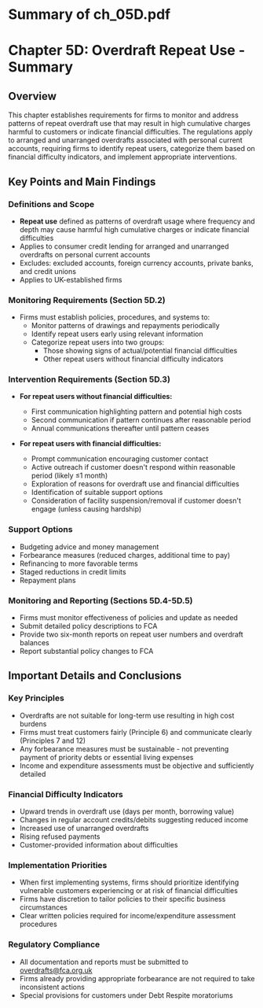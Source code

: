 # Summary of ch_05D.pdf

# Chapter 5D: Overdraft Repeat Use - Summary

## Overview
This chapter establishes requirements for firms to monitor and address patterns of repeat overdraft use that may result in high cumulative charges harmful to customers or indicate financial difficulties. The regulations apply to arranged and unarranged overdrafts associated with personal current accounts, requiring firms to identify repeat users, categorize them based on financial difficulty indicators, and implement appropriate interventions.

## Key Points and Main Findings

### Definitions and Scope
- **Repeat use** defined as patterns of overdraft usage where frequency and depth may cause harmful high cumulative charges or indicate financial difficulties
- Applies to consumer credit lending for arranged and unarranged overdrafts on personal current accounts
- Excludes: excluded accounts, foreign currency accounts, private banks, and credit unions
- Applies to UK-established firms

### Monitoring Requirements (Section 5D.2)
- Firms must establish policies, procedures, and systems to:
  - Monitor patterns of drawings and repayments periodically
  - Identify repeat users early using relevant information
  - Categorize repeat users into two groups:
    - Those showing signs of actual/potential financial difficulties
    - Other repeat users without financial difficulty indicators

### Intervention Requirements (Section 5D.3)
- **For repeat users without financial difficulties:**
  - First communication highlighting pattern and potential high costs
  - Second communication if pattern continues after reasonable period
  - Annual communications thereafter until pattern ceases

- **For repeat users with financial difficulties:**
  - Prompt communication encouraging customer contact
  - Active outreach if customer doesn't respond within reasonable period (likely ≤1 month)
  - Exploration of reasons for overdraft use and financial difficulties
  - Identification of suitable support options
  - Consideration of facility suspension/removal if customer doesn't engage (unless causing hardship)

### Support Options
- Budgeting advice and money management
- Forbearance measures (reduced charges, additional time to pay)
- Refinancing to more favorable terms
- Staged reductions in credit limits
- Repayment plans

### Monitoring and Reporting (Sections 5D.4-5D.5)
- Firms must monitor effectiveness of policies and update as needed
- Submit detailed policy descriptions to FCA
- Provide two six-month reports on repeat user numbers and overdraft balances
- Report substantial policy changes to FCA

## Important Details and Conclusions

### Key Principles
- Overdrafts are not suitable for long-term use resulting in high cost burdens
- Firms must treat customers fairly (Principle 6) and communicate clearly (Principles 7 and 12)
- Any forbearance measures must be sustainable - not preventing payment of priority debts or essential living expenses
- Income and expenditure assessments must be objective and sufficiently detailed

### Financial Difficulty Indicators
- Upward trends in overdraft use (days per month, borrowing value)
- Changes in regular account credits/debits suggesting reduced income
- Increased use of unarranged overdrafts
- Rising refused payments
- Customer-provided information about difficulties

### Implementation Priorities
- When first implementing systems, firms should prioritize identifying vulnerable customers experiencing or at risk of financial difficulties
- Firms have discretion to tailor policies to their specific business circumstances
- Clear written policies required for income/expenditure assessment procedures

### Regulatory Compliance
- All documentation and reports must be submitted to overdrafts@fca.org.uk
- Firms already providing appropriate forbearance are not required to take inconsistent actions
- Special provisions for customers under Debt Respite moratoriums